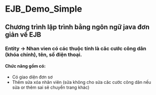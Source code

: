 # EJB_Demo_Simple
## Chương trình lập trình bằng ngôn ngữ java đơn giản về EJB
### Entity -> Nhan vien có các thuộc tính là căc cước công dân (khóa chính), tên, số điện thoại.
#### Chức năng gồm có:
  * Có giao diện đơn sơ
  * Thêm sửa xóa nhân viên (sửa không cho sửa căc cước công dân nếu sửa or thêm sai sẽ chuyển trang khác)
